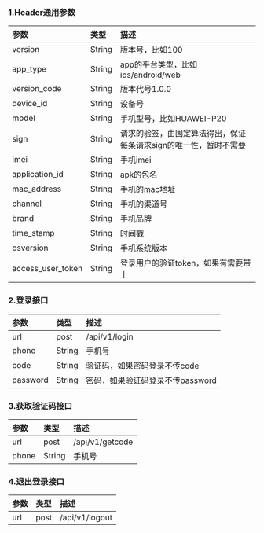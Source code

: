 ### 1.Header通用参数

|参数|类型|描述|
|:-|:-|:-|
|version|String|版本号，比如100|
|app_type|String|app的平台类型，比如ios/android/web|
|version_code|String|版本代号1.0.0|
|device_id|String|设备号|
|model|String|手机型号，比如HUAWEI-P20|
|sign|String|请求的验签，由固定算法得出，保证每条请求sign的唯一性，暂时不需要|
|imei|String|手机imei|
|application_id|String|apk的包名|
|mac_address|String|手机的mac地址|
|channel|String|手机的渠道号|
|brand|String|手机品牌|
|time_stamp|String|时间戳|
|osversion|String|手机系统版本|
|access_user_token|String|登录用户的验证token，如果有需要带上|

### 2.登录接口

|参数|类型|描述|
|:-|:-|:-|
|url|post|/api/v1/login|
|phone|String|手机号|
|code|String|验证码，如果密码登录不传code|
|password|String|密码，如果验证码登录不传password|

### 3.获取验证码接口

|参数|类型|描述|
|:-|:-|:-|
|url|post|/api/v1/getcode|
|phone|String|手机号|

### 4.退出登录接口

|参数|类型|描述|
|:-|:-|:-|
|url|post|/api/v1/logout|